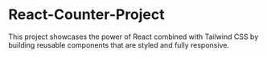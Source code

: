 # React-Counter-Project

This project showcases the power of React combined with Tailwind CSS by building reusable components that are styled and fully responsive.
